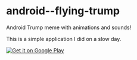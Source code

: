 # android--flying-trump
Android Trump meme with animations and sounds!

This is a simple application I did on a slow day.

<a href='https://play.google.com/store/apps/details?id=com.michaelfotiadis.flyingtrump&pcampaignid=MKT-Other-global-all-co-prtnr-py-PartBadge-Mar2515-1'><img alt='Get it on Google Play' src='https://play.google.com/intl/en_gb/badges/images/generic/en_badge_web_generic.png'/></a>
